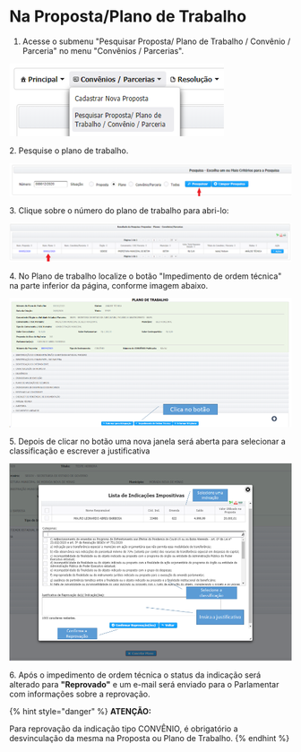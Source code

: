 # Na Proposta/Plano de Trabalho

1. Acesse o submenu "Pesquisar Proposta/ Plano de Trabalho / Convênio / Parceria" no menu "Convênios / Parcerias".

![](<../../../.gitbook/assets/image (308).png>)

2\. Pesquise o plano de trabalho.

![Digite o número do plano desejado e clique em pesquisar  ](<../../../.gitbook/assets/image (414).png>)

3\.  Clique sobre o número do plano de trabalho para abri-lo:

![](<../../../.gitbook/assets/image (379).png>)

4\. No Plano de trabalho localize o botão "Impedimento de ordem técnica" na parte inferior da página, conforme imagem abaixo.

![](<../../../.gitbook/assets/image (408).png>)

5\. Depois de clicar no botão uma nova janela será aberta para selecionar a classificação e escrever a justificativa

![](<../../../.gitbook/assets/image (299).png>)

6\.  Após o impedimento de ordem técnica o status da indicação será alterado para **"Reprovado"** e  um e-mail será enviado para o Parlamentar com informações sobre a reprovação.

{% hint style="danger" %}
**ATENÇÃO:**

Para reprovação da indicação tipo CONVÊNIO, é obrigatório a desvinculação da mesma na Proposta ou Plano de Trabalho.
{% endhint %}
